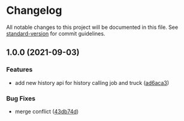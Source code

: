 # Changelog

All notable changes to this project will be documented in this file. See [standard-version](https://github.com/conventional-changelog/standard-version) for commit guidelines.

## 1.0.0 (2021-09-03)


### Features

* add new history api for history calling job and truck ([ad6aca3](https://git-codecommit.ap-southeast-1.amazonaws.com/v1/repos/cgl-op-service/commit/ad6aca34bef31cd710d0b47e2d27263e625a5543))


### Bug Fixes

* merge conflict ([43db74d](https://git-codecommit.ap-southeast-1.amazonaws.com/v1/repos/cgl-op-service/commit/43db74d94a64e5456f714d7cbc4645d6134cf047))

